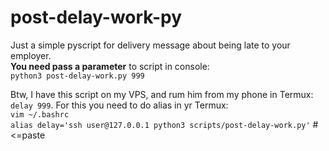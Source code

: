 # post-delay-work-py
Just a simple pyscript for delivery message about being late to your employer.   
**You need pass a parameter** to script in console:   
`python3 post-delay-work.py 999`

Btw, I have this script on my VPS, and rum him from my phone in Termux: `delay 999`. For this you need to do alias in yr Termux:   
`vim ~/.bashrc`   
`alias delay='ssh user@127.0.0.1 python3 scripts/post-delay-work.py'` # <=paste
